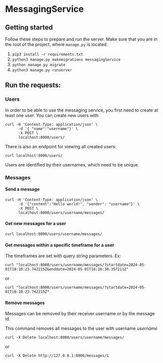 # MessagingService

## Getting started

Follow these steps to prepare and run the server. Make sure that you are in the root of the project, where <code>manage.py</code> is located.

1. <code>pip3 install -r requirements.txt</code>
2. <code>python3 manage.py makemigrations messagingService</code>
4. <code>python manage.py migrate</code>
5. <code>python3 manage.py runserver</code>

## Run the requests:

### Users
In order to be able to use the messaging service, you first need to create at least one user. You can create new users with

```
curl -H 'Content-Type: application/json' \
      -d '{ "name":"username"}' \
      -X POST \
      localhost:8000/users/
```
      
There is also an endpoint for viewing all created users:

```
curl localhost:8000/users/
```

Users are identified by their usernames, which need to be unique.
### Messages

#### Send a message

```
curl -H 'Content-Type: application/json' \
      -d '{"content":"Hello world!", "sender": "username"}' \
      -X POST \
      localhost:8000/users/username/messages/
```

#### Get new messages for a user

```
curl localhost:8000/users/username/messages/
```

#### Get messages within a specific timeframe for a user

The timeframes are set with query string parameters. Ex:

```
curl "localhost:8000/users/username/messages/?startdate=2024-05-01T18:10:23.742215Z&enddate=2024-05-01T18:10:38.357211Z"
```

or 

```
curl "localhost:8000/users/username/messages/?startdate=2024-05-01T18:10:23.742215Z"
```

#### Remove messages

Messages can be removed by their receiver username or by the message id.

This command removes all messages to the user with username *username*
```
curl -X Delete localhost:8000/users/username/messages/
```

or 

```
curl -X Delete http://127.0.0.1:8000/messages/1
```

